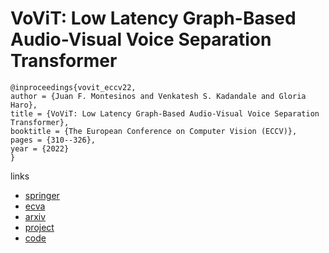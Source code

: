 # VoViT: Low Latency Graph-Based Audio-Visual Voice Separation Transformer

```
@inproceedings{vovit_eccv22,
author = {Juan F. Montesinos and Venkatesh S. Kadandale and Gloria Haro},
title = {VoViT: Low Latency Graph-Based Audio-Visual Voice Separation Transformer},
booktitle = {The European Conference on Computer Vision (ECCV)},
pages = {310--326},
year = {2022}
}
```

links
- [springer](https://link.springer.com/chapter/10.1007/978-3-031-19836-6_18)
- [ecva](https://www.ecva.net/papers/eccv_2022/papers_ECCV/html/6836_ECCV_2022_paper.php)
- [arxiv](https://arxiv.org/abs/2203.04099)
- [project](https://ipcv.github.io/VoViT/)
- [code](https://github.com/JuanFMontesinos/VoViT)
